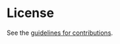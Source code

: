 # License

See the
[guidelines for contributions](https://github.com/henkbirkholz/draft-birkholz-yang-push-coap-problemstatement/blob/master/CONTRIBUTING.md).
